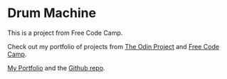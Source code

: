# Drum Machine

This is a project from Free Code Camp.

Check out my portfolio of projects from [The Odin Project](https://www.theodinproject.com/) and [Free Code Camp](https://www.freecodecamp.org/).

[My Portfolio](https://jlo4.github.io) and the [Github repo](https://github.com/jlo4/jlo4.github.io).
